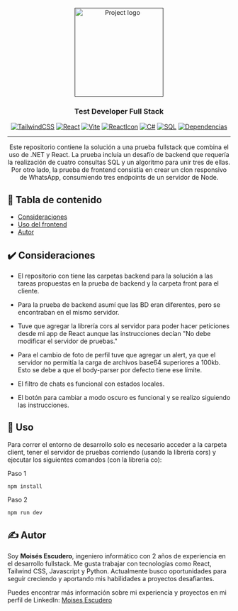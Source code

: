 <p align="center">
  <a href="" rel="noopener">
 <img width=200px height=200px src="https://cdn.icon-icons.com/icons2/373/PNG/256/Whatsapp_37229.png" alt="Project logo"></a>
</p>

<h3 align="center">Test Developer Full Stack</h3>

<div align="center">


[![TailwindCSS](https://img.shields.io/badge/tailwindcss-3.3.1-blue.svg)]()
[![React](https://img.shields.io/badge/React-blue.svg)]()
[![Vite](https://img.shields.io/badge/-Vite-yellow)]()
[![ReactIcon](https://img.shields.io/badge/react--icon-4.8.0-red.svg)]()
[![C#](https://img.shields.io/badge/-C%23-green)]()
[![SQL](https://img.shields.io/badge/SQL-orange.svg)]()
[![Dependencias](https://img.shields.io/badge/dependencies-up%20to%20date-brightgreen)](#consideration)

</div>

---

<p align="center"> Este repositorio contiene la solución a una prueba fullstack que combina el uso de .NET y React. La prueba incluía un desafío de backend que requería la realización de cuatro consultas SQL y un algoritmo para unir tres de ellas. Por otro lado, la prueba de frontend consistía en crear un clon responsivo de WhatsApp, consumiendo tres endpoints de un servidor de Node.
    <br> 
</p>

## 📝 Tabla de contenido

- [Consideraciones](#consideration)
- [Uso del frontend](#usage)
- [Autor](#authors)

## ✔️ Consideraciones <a name = "consideration"></a>

* El repositorio con tiene las carpetas backend para la solución a las tareas propuestas en la prueba de backend y la carpeta front para el cliente.

* Para la prueba de backend asumí que las BD eran diferentes, pero se encontraban en el mismo servidor.

* Tuve que agregar la librería cors al servidor para poder hacer peticiones desde mi app de React aunque las instrucciones decían "No debe modificar el servidor de pruebas."

* Para el cambio de foto de perfil tuve que agregar un alert, ya que el servidor no permitía la carga de archivos base64 superiores a 100kb. Esto se debe a que el body-parser por defecto tiene ese límite.

* El filtro de chats es funcional con estados locales.

* El botón para cambiar a modo oscuro es funcional y se realizo siguiendo las instrucciones.

## 🔧 Uso <a name = "usage"></a>
Para correr el entorno de desarrollo solo es necesario acceder a la carpeta client, tener el servidor de pruebas corriendo (usando la librería cors) y ejecutar los siguientes comandos (con la librería co):

Paso 1

```
npm install
```

Paso 2

```
npm run dev
```


## ✍️ Autor <a name = "authors"></a>

<p> Soy <b>Moisés Escudero</b>, ingeniero informático con 2 años de experiencia en el desarrollo fullstack. Me gusta trabajar con tecnologías como React, Tailwind CSS, Javascript y Python. Actualmente busco oportunidades para seguir creciendo y aportando mis habilidades a proyectos desafiantes. </p>
<p> Puedes encontrar más información sobre mi experiencia y proyectos en mi perfil de LinkedIn: <a href="https://www.linkedin.com/in/moisesescudero/">Moises Escudero</a></p>
 <br> 
